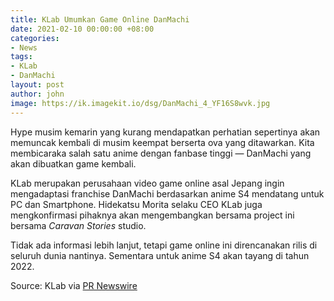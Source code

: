 ```yaml
---
title: KLab Umumkan Game Online DanMachi
date: 2021-02-10 00:00:00 +08:00
categories:
- News
tags:
- KLab
- DanMachi
layout: post
author: john
image: https://ik.imagekit.io/dsg/DanMachi_4_YF16S8wvk.jpg
---
```


Hype musim kemarin yang kurang mendapatkan perhatian sepertinya akan memuncak kembali di musim keempat berserta ova yang ditawarkan. Kita membicaraka salah satu anime dengan fanbase tinggi — DanMachi yang akan dibuatkan game kembali.

KLab merupakan perusahaan video game online asal Jepang ingin mengadaptasi franchise DanMachi berdasarkan anime S4 mendatang untuk PC dan Smartphone. Hidekatsu Morita selaku CEO KLab juga mengkonfirmasi pihaknya akan mengembangkan bersama project ini bersama _Caravan Stories_ studio.

Tidak ada informasi lebih lanjut, tetapi game online ini direncanakan rilis di seluruh dunia nantinya. Sementara untuk anime S4 akan tayang di tahun 2022.

Source: KLab via [PR Newswire](https://www.prnewswire.com/news-releases/klab-to-develop-a-new-game-based-on-tv-anime-is-it-wrong-to-try-to-pick-up-girls-in-a-dungeon-for-worldwide-distribution-301225504.html)
